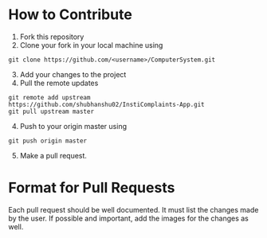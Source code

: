 # How to Contribute
1. Fork this repository
2. Clone your fork in your local machine using 
```
git clone https://github.com/<username>/ComputerSystem.git
```
3. Add your changes to the project
4. Pull the remote updates 
```
git remote add upstream https://github.com/shubhanshu02/InstiComplaints-App.git
git pull upstream master
```
4. Push to your origin master using 
```
git push origin master
```
5. Make a pull request.

# Format for Pull Requests
Each pull request should be well documented. It must list the changes made by the user. If possible and important, add the images for the changes as well.
